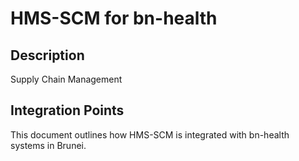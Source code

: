 # HMS-SCM for bn-health

## Description

Supply Chain Management

## Integration Points

This document outlines how HMS-SCM is integrated with bn-health systems in Brunei.
